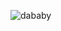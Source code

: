 ![dababy](https://user-images.githubusercontent.com/76253367/113410583-0f003400-93b4-11eb-812a-6a9bba1f080f.png)

